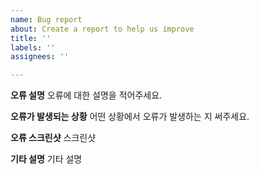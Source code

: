 ```yaml
---
name: Bug report
about: Create a report to help us improve
title: ''
labels: ''
assignees: ''

---
```


**오류 설명**
오류에 대한 설명을 적어주세요.

**오류가 발생되는 상황**
어떤 상황에서 오류가 발생하는 지 써주세요.

**오류 스크린샷**
스크린샷

**기타 설명**
기타 설명

